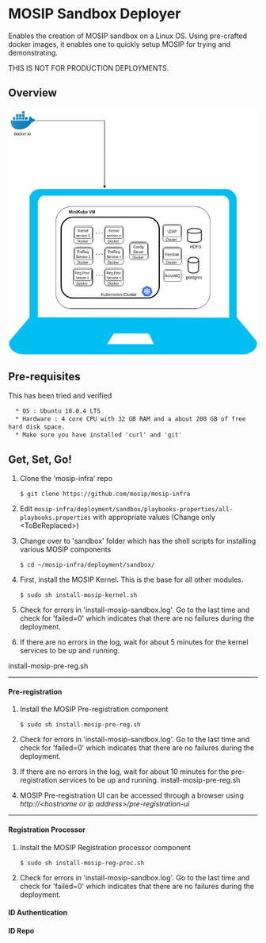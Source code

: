 # MOSIP Sandbox Deployer
  
Enables the creation of MOSIP sandbox on a Linux OS.  Using pre-crafted docker images, it enables one to quickly setup MOSIP for trying and demonstrating. 

THIS IS NOT FOR PRODUCTION DEPLOYMENTS.  

## Overview
![](images/sandbox-overview.png)

## Pre-requisites
This has been tried and verified

      * OS : Ubuntu 18.0.4 LTS
      * Hardware : 4 core CPU with 32 GB RAM and a about 200 GB of free hard disk space.
      * Make sure you have installed 'curl' and 'git'
      
## Get, Set, Go!
1. Clone the 'mosip-infra' repo

       $ git clone https://github.com/mosip/mosip-infra

1. Edit `mosip-infra/deployment/sandbox/playbooks-properties/all-playbooks.properties` with appropriate values (Change only \<ToBeReplaced\>)

1. Change over to 'sandbox' folder which has the shell scripts for installing various MOSIP components

       $ cd ~/mosip-infra/deployment/sandbox/

1. First, install the MOSIP Kernel.  This is the base for all other modules.

       $ sudo sh install-mosip-kernel.sh

1. Check for errors in 'install-mosip-sandbox.log'.  Go to the last time and check for 'failed=0' which indicates that there are no failures during the deployment.

1. If there are no errors in the log, wait for about 5 minutes for the kernel services to be up and running.

 install-mosip-pre-reg.sh
***  
  
#### Pre-registration 
1. Install the MOSIP Pre-registration component

       $ sudo sh install-mosip-pre-reg.sh
    
1. Check for errors in 'install-mosip-sandbox.log'.  Go to the last time and check for 'failed=0' which indicates that there are no failures during the deployment.

1. If there are no errors in the log, wait for about 10 minutes for the pre-registration services to be up and running.
 install-mosip-pre-reg.sh
1. MOSIP Pre-registration UI can be accessed through a browser using *http://\<hostname or ip address\>/pre-registration-ui*

***

#### Registration Processor
1. Install the MOSIP Registration processor component

       $ sudo sh install-mosip-reg-proc.sh
    
1. Check for errors in 'install-mosip-sandbox.log'.  Go to the last time and check for 'failed=0' which indicates that there are no failures during the deployment.


#### ID Authentication


#### ID Repo




